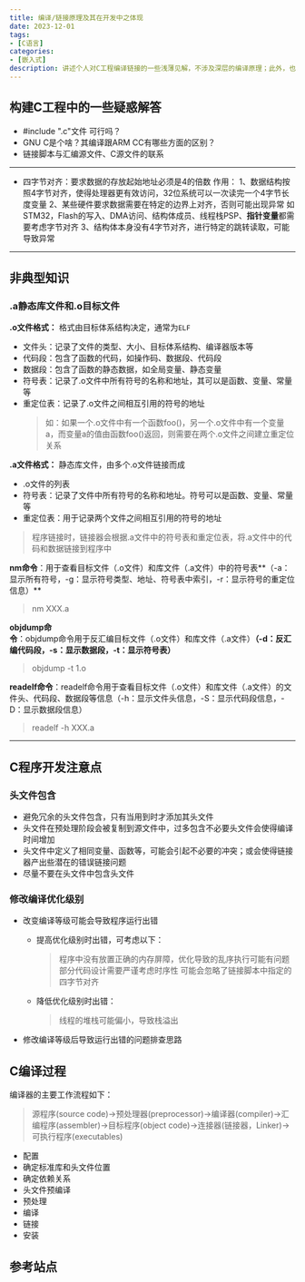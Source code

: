 ```yaml
---
title: 编译/链接原理及其在开发中之体现
date: 2023-12-01
tags:
- [C语言]
categories:
- [嵌入式]
description: 讲述个人对C工程编译链接的一些浅薄见解，不涉及深层的编译原理；此外，也记录在开发中所遇到的与编译、链接相关的知识及其应用
---
```



## 构建C工程中的一些疑惑解答

- #include ".c"文件 可行吗？
- GNU C是个啥？其编译跟ARM CC有哪些方面的区别？
- 链接脚本与汇编源文件、C源文件的联系

---
- 四字节对齐：要求数据的存放起始地址必须是4的倍数
作用：
1、数据结构按照4字节对齐，使得处理器更有效访问，32位系统可以一次读完一个4字节长度变量
2、某些硬件要求数据需要在特定的边界上对齐，否则可能出现异常
    如STM32，Flash的写入、DMA访问、结构体成员、线程栈PSP、**指针变量**都需要考虑字节对齐
3、结构体本身没有4字节对齐，进行特定的跳转读取，可能导致异常

---

## 非典型知识

### .a静态库文件和.o目标文件


**.o文件格式：** 格式由目标体系结构决定，通常为`ELF`
- 文件头：记录了文件的类型、大小、目标体系结构、编译器版本等
- 代码段：包含了函数的代码，如操作码、数据段、代码段
- 数据段：包含了函数的静态数据，如全局变量、静态变量
- 符号表：记录了.o文件中所有符号的名称和地址，其可以是函数、变量、常量等
- 重定位表：记录了.o文件之间相互引用的符号的地址
  >如：如果一个.o文件中有一个函数foo()，另一个.o文件中有一个变量a，而变量a的值由函数foo()返回，则需要在两个.o文件之间建立重定位关系


**.a文件格式：** 静态库文件，由多个.o文件链接而成
- .o文件的列表
- 符号表：记录了文件中所有符号的名称和地址。符号可以是函数、变量、常量等
- 重定位表：用于记录两个文件之间相互引用的符号的地址

>程序链接时，链接器会根据.a文件中的符号表和重定位表，将.a文件中的代码和数据链接到程序中


**nm命令**：用于查看目标文件（.o文件）和库文件（.a文件）中的符号表**（-a：显示所有符号，-g：显示符号类型、地址、符号表中索引，-r：显示符号的重定位信息）**
> nm XXX.a

**objdump命令**：objdump命令用于反汇编目标文件（.o文件）和库文件（.a文件）**（-d：反汇编代码段，-s：显示数据段，-t：显示符号表）**
> objdump -t 1.o

**readelf命令**：readelf命令用于查看目标文件（.o文件）和库文件（.a文件）的文件头、代码段、数据段等信息（-h：显示文件头信息，-S：显示代码段信息，-D：显示数据段信息）
> readelf -h XXX.a


---
## C程序开发注意点

### 头文件包含
- 避免冗余的头文件包含，只有当用到时才添加其头文件
- 头文件在预处理阶段会被复制到源文件中，过多包含不必要头文件会使得编译时间增加
- 头文件中定义了相同变量、函数等，可能会引起不必要的冲突；或会使得链接器产出些潜在的错误链接问题
- 尽量不要在头文件中包含头文件


### 修改编译优化级别

- 改变编译等级可能会导致程序运行出错
    - 提高优化级别时出错，可考虑以下：
        >程序中没有放置正确的内存屏障，优化导致的乱序执行可能有问题
        部分代码设计需要严谨考虑时序性
        可能会忽略了链接脚本中指定的四字节对齐
    - 降低优化级别时出错：
        >线程的堆栈可能偏小，导致栈溢出

- 修改编译等级后导致运行出错的问题排查思路



## C编译过程

编译器的主要工作流程如下：
>源程序(source code)→预处理器(preprocessor)→编译器(compiler)→汇编程序(assembler)→目标程序(object code)→连接器(链接器，Linker)→可执行程序(executables)


- 配置
- 确定标准库和头文件位置
- 确定依赖关系
- 头文件预编译
- 预处理
- 编译
- 链接
- 安装



## 参考站点



